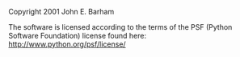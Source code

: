 Copyright 2001 John E. Barham

The software is licensed according to the terms of the PSF (Python Software Foundation) license found here: http://www.python.org/psf/license/
